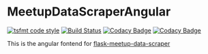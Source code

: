 # MeetupDataScraperAngular

[![tsfmt code style](https://img.shields.io/badge/code%20style-tsfmt-ff69b4)](https://github.com/vvakame/typescript-formatter)
[![Build Status](https://travis-ci.com/linuxluigi/meetup-data-scraper-angular.svg?branch=master)](https://travis-ci.com/linuxluigi/meetup-data-scraper-angular)
[![Codacy Badge](https://api.codacy.com/project/badge/Grade/f96f615f418243e39c69732dc63aeaa6)](https://www.codacy.com/manual/linuxluigi/meetup-data-scraper-angular?utm_source=github.com&utm_medium=referral&utm_content=linuxluigi/meetup-data-scraper-angular&utm_campaign=Badge_Grade)
[![Codacy Badge](https://api.codacy.com/project/badge/Coverage/f96f615f418243e39c69732dc63aeaa6)](https://www.codacy.com/manual/linuxluigi/meetup-data-scraper-angular?utm_source=github.com&utm_medium=referral&utm_content=linuxluigi/meetup-data-scraper-angular&utm_campaign=Badge_Coverage)

This is the angular fontend for [flask-meetup-data-scraper](https://github.com/linuxluigi/flask-meetup-data-scraper)
